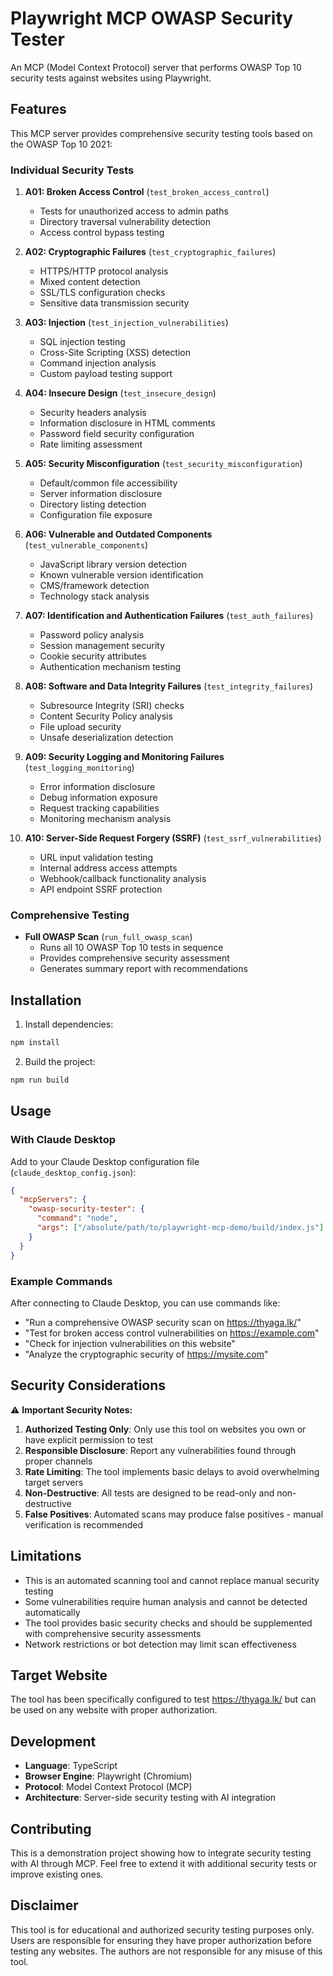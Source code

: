 # Playwright MCP OWASP Security Tester

An MCP (Model Context Protocol) server that performs OWASP Top 10 security tests against websites using Playwright.

## Features

This MCP server provides comprehensive security testing tools based on the OWASP Top 10 2021:

### Individual Security Tests

1. **A01: Broken Access Control** (`test_broken_access_control`)
   - Tests for unauthorized access to admin paths
   - Directory traversal vulnerability detection
   - Access control bypass testing

2. **A02: Cryptographic Failures** (`test_cryptographic_failures`)
   - HTTPS/HTTP protocol analysis
   - Mixed content detection
   - SSL/TLS configuration checks
   - Sensitive data transmission security

3. **A03: Injection** (`test_injection_vulnerabilities`)
   - SQL injection testing
   - Cross-Site Scripting (XSS) detection
   - Command injection analysis
   - Custom payload testing support

4. **A04: Insecure Design** (`test_insecure_design`)
   - Security headers analysis
   - Information disclosure in HTML comments
   - Password field security configuration
   - Rate limiting assessment

5. **A05: Security Misconfiguration** (`test_security_misconfiguration`)
   - Default/common file accessibility
   - Server information disclosure
   - Directory listing detection
   - Configuration file exposure

6. **A06: Vulnerable and Outdated Components** (`test_vulnerable_components`)
   - JavaScript library version detection
   - Known vulnerable version identification
   - CMS/framework detection
   - Technology stack analysis

7. **A07: Identification and Authentication Failures** (`test_auth_failures`)
   - Password policy analysis
   - Session management security
   - Cookie security attributes
   - Authentication mechanism testing

8. **A08: Software and Data Integrity Failures** (`test_integrity_failures`)
   - Subresource Integrity (SRI) checks
   - Content Security Policy analysis
   - File upload security
   - Unsafe deserialization detection

9. **A09: Security Logging and Monitoring Failures** (`test_logging_monitoring`)
   - Error information disclosure
   - Debug information exposure
   - Request tracking capabilities
   - Monitoring mechanism analysis

10. **A10: Server-Side Request Forgery (SSRF)** (`test_ssrf_vulnerabilities`)
    - URL input validation testing
    - Internal address access attempts
    - Webhook/callback functionality analysis
    - API endpoint SSRF protection

### Comprehensive Testing

- **Full OWASP Scan** (`run_full_owasp_scan`)
  - Runs all 10 OWASP Top 10 tests in sequence
  - Provides comprehensive security assessment
  - Generates summary report with recommendations

## Installation

1. Install dependencies:
```bash
npm install
```

2. Build the project:
```bash
npm run build
```

## Usage

### With Claude Desktop

Add to your Claude Desktop configuration file (`claude_desktop_config.json`):

```json
{
  "mcpServers": {
    "owasp-security-tester": {
      "command": "node",
      "args": ["/absolute/path/to/playwright-mcp-demo/build/index.js"]
    }
  }
}
```

### Example Commands

After connecting to Claude Desktop, you can use commands like:

- "Run a comprehensive OWASP security scan on https://thyaga.lk/"
- "Test for broken access control vulnerabilities on https://example.com"
- "Check for injection vulnerabilities on this website"
- "Analyze the cryptographic security of https://mysite.com"

## Security Considerations

⚠️ **Important Security Notes:**

1. **Authorized Testing Only**: Only use this tool on websites you own or have explicit permission to test
2. **Responsible Disclosure**: Report any vulnerabilities found through proper channels
3. **Rate Limiting**: The tool implements basic delays to avoid overwhelming target servers
4. **Non-Destructive**: All tests are designed to be read-only and non-destructive
5. **False Positives**: Automated scans may produce false positives - manual verification is recommended

## Limitations

- This is an automated scanning tool and cannot replace manual security testing
- Some vulnerabilities require human analysis and cannot be detected automatically
- The tool provides basic security checks and should be supplemented with comprehensive security assessments
- Network restrictions or bot detection may limit scan effectiveness

## Target Website

The tool has been specifically configured to test https://thyaga.lk/ but can be used on any website with proper authorization.

## Development

- **Language**: TypeScript
- **Browser Engine**: Playwright (Chromium)
- **Protocol**: Model Context Protocol (MCP)
- **Architecture**: Server-side security testing with AI integration

## Contributing

This is a demonstration project showing how to integrate security testing with AI through MCP. Feel free to extend it with additional security tests or improve existing ones.

## Disclaimer

This tool is for educational and authorized security testing purposes only. Users are responsible for ensuring they have proper authorization before testing any websites. The authors are not responsible for any misuse of this tool.
